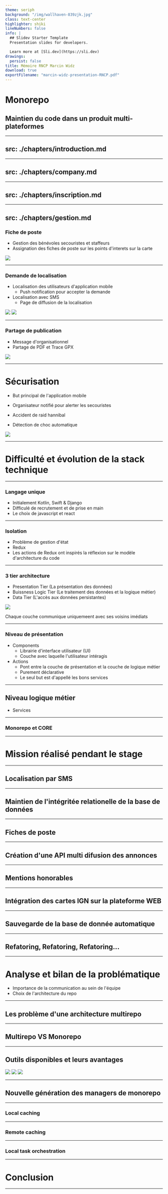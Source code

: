 ```yaml
---
theme: seriph
background: "/img/wallhaven-839zjk.jpg"
class: text-center
highlighter: shiki
lineNumbers: false
info: |
  ## Slidev Starter Template
  Presentation slides for developers.

  Learn more at [Sli.dev](https://sli.dev)
drawings:
  persist: false
title: Mémoire RNCP Marcin Widz
download: true
exportFilename: "marcin-widz-presentation-RNCP.pdf"
---
```


# Monorepo

<h2 class="max-w-md mx-auto text-shadow-md">Maintien du code dans un produit multi-plateformes</h2>

<!-- We Will find a way BOI -->

---
src: ./chapters/introduction.md
---

---
src: ./chapters/company.md
---

---
src: ./chapters/inscription.md
---

---
src: ./chapters/gestion.md
---
### Fiche de poste

- Gestion des bénévoles secouristes et staffeurs
- Assignation des fiches de poste sur les points d'interets sur la carte

<img src="/img/fiches_de_poste_visualisation.png" class="w-50 mt-10" />

---

### Demande de localisation

- Localisation des utilisateurs d'application mobile
  - Push notification pour accepter la demande
- Localisation avec SMS
  - Page de diffusion de la localisation

<div class="grid grid-cols-2 gap-10">
  <img src="/img/demandes_de_position_wabapp.png" class="mt-5" />
  <img src="/img/partage_de_localisation.png" class="w-50 mt-5" />
</div>

<!-- image 1 needs to be croped at the bottom + the 2 image needs to be along side each other -->

---

### Partage de publication

- Message d'organisationnel
- Partage de PDF et Trace GPX

<img src="/img/visualisation_des_publications.png" class="mt-5" />

<!-- put image on the right side -->

---

# Sécurisation

- But principal de l'application mobile
- Organisateur notifié pour alerter les secouristes

- Accident de raid hannibal
- Détection de choc automatique

<img src="/img/gestion_dalertes.png" class="mt-5" />

<!-- accéléréromètre et gyroscope -->

---

# Difficulté et évolution de la stack technique

<!-- put cool image behind it -->

---

### Langage unique

- Initialement Kotlin, Swift & Django
- Difficulé de recrutement et de prise en main
- Le choix de javascript et react

<!-- Put icons of javascript & React -->

---

### Isolation

- Problème de gestion d'état
- Redux
- Les actions de Redux ont inspirés la réflexion sur le modèle d'architecture du code

---

### 3 tier architecture

- Presentation Tier (La présentation des données)
- Buissness Logic Tier (Le traitement des données et la logique métier)
- Data Tier (L'accès aux données persistantes)

<img src="/img/TTA.png" class="w-50 mt-5 mx-auto" />

Chaque couche communique uniquemeent avec ses voisins imédiats

<!-- Adjust size of image -->

---

### Niveau de présentation

- Components
  - Librairie d'interface utilisateur (UI)
  - Couche avec laquelle l'utilisateur intéragis
- Actions
  - Pont entre la couche de présentation et la couche de logique métier
  - Purement déclarative
  - Le seul but est d'appellé les bons services

---

## Niveau logique métier

- Services

---

### Monorepo et CORE

---

# Mission réalisé pendant le stage

---

## Localisation par SMS

---

## Maintien de l'intégritée relationelle de la base de données

---

## Fiches de poste

---

## Création d'une API multi difusion des annonces

---

## Mentions honorables

---

## Intégration des cartes IGN sur la plateforme WEB

---

## Sauvegarde de la base de donnée automatique

---

## Refatoring, Refatoring, Refatoring...

---

# Analyse et bilan de la problématique

- Importance de la communication au sein de l'équipe
- Choix de l'architecture du repo

---

## Les problème d'une architecture multirepo

---

## Multirepo VS Monorepo

---

## Outils disponibles et leurs avantages

<img src="/svg/lerna.svg" class="absolute right-30 top-1/3 w-65 animate-pulse transform -rotate-5" />
<img src="/svg/turborepo.svg" class="absolute left-1/5 bottom-1/6 w-60 transform" />
<img src="/svg/nx.svg" class="absolute left-1/7 top-1/2 w-30 transform rotate-5"/>

---

## Nouvelle génération des managers de monorepo

---

### Local caching

---

### Remote caching

---

### Local task orchestration

---

# Conclusion

---
